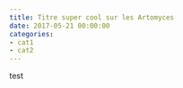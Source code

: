 ```yaml
---
title: Titre super cool sur les Artomyces
date: 2017-05-21 00:00:00
categories: 
- cat1
- cat2
---
```

test
